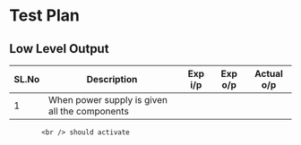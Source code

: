 # Test Plan
##   Low Level Output
| SL.No |                Description                          |      Exp i/p     |     Exp o/p     |     Actual o/p     |   
|-------|-----------------------------------------------------|------------------|-----------------|--------------------|
|   1   | When power supply is given all the components       |                  |                 |                    |
            <br /> should activate                                                                                              